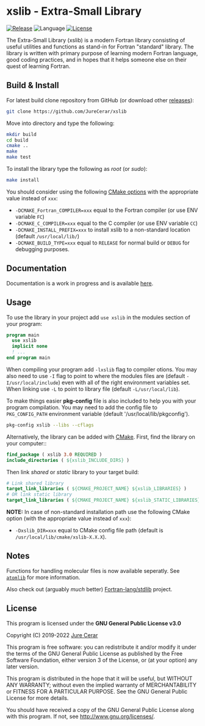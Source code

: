 # xslib - Extra-Small Library

[![Release](https://img.shields.io/github/release/JureCerar/xslib.svg?label=Release&color=blue)](https://github.com/JureCerar/xslib/releases)
![Language](https://img.shields.io/badge/Language-Fortran,_C-brightgreen.svg)
[![License](https://img.shields.io/badge/License-GNU_GPL_v3.0-red.svg)](https://www.gnu.org/licenses/gpl-3.0.html)

The Extra-Small Library (xslib) is a modern Fortran library consisting of useful utilities and functions as stand-in for Fortran "standard" library. The library is written with primary purpose of learning modern Fortran language, good coding practices, and in hopes that it helps someone else on their quest of learning Fortran.

## Build & Install
For latest build clone repository from GitHub (or download other [releases](https://github.com/JureCerar/xslib/releases)):
```bash
git clone https://github.com/JureCerar/xslib
```
Move into directory and type the following:
```bash
mkdir build
cd build
cmake ..
make
make test
```
To install the library type the following as *root* (or *sudo*):
```bash
make install
```
You should consider using the following [CMake options](https://cmake.org/cmake/help/v3.6/manual/cmake.1.html) with the appropriate value instead of `xxx`:
- `-DCMAKE_Fortran_COMPILER=xxx` equal to the Fortran compiler (or use ENV variable `FC`)
- `-DCMAKE_C_COMPILER=xxx` equal to the C compiler (or use ENV variable `CC`)
- `-DCMAKE_INSTALL_PREFIX=xxx` to install xslib to a non-standard location (default `/usr/local/lib/`)  
- `-DCMAKE_BUILD_TYPE=xxx` equal to `RELEASE` for normal build or `DEBUG` for debugging purposes.

## Documentation
Documentation is a work in progress and is available [here](doc/README.md).  

## Usage
To use the library in your project add `use xslib` in the modules section of your program:
```fortran
program main
  use xslib
  implicit none
  ! ...
end program main
```
When compiling your program add `-lxslib` flag to compiler otions. You may also need to use `-I` flag to point to where the modules files are (default `-I/usr/local/include`) even with all of the right environment variables set. When linking use `-L` to point to library file (default `-L/usr/local/lib`).

To make things easier **pkg-config** file is also included to help you with your program compilation. You may need to add the config file to `PKG_CONFIG_PATH` environment variable (default '/usr/local/lib/pkgconfig').
```bash
pkg-config xslib --libs --cflags
```

Alternatively, the library can be added with [CMake](https://cmake.org/). First, find the library on your computer::
```cmake
find_package ( xslib 3.0 REQUIRED )
include_directories ( ${xslib_INCLUDE_DIRS} )
```
Then link *shared* or *static* library to your target build:
```cmake
# Link shared library
target_link_libraries ( ${CMAKE_PROJECT_NAME} ${xslib_LIBRARIES} )
# OR link static library
target_link_libraries ( ${CMAKE_PROJECT_NAME} ${xslib_STATIC_LIBRARIES} )
```
**NOTE:** In case of non-standard installation path use the following CMake option (with the appropriate value instead of `xxx`):
- `-Dxslib_DIR=xxx` equal to CMake config file path (default is `/usr/local/lib/cmake/xslib-X.X.X`).

## Notes
Functions for handling molecular files is now available seperatly. See [`atomlib`](https://github.com/JureCerar/atom) for more information.

Also check out (arguably *much* better) [Fortran-lang/stdlib](https://github.com/fortran-lang/stdlib) project.

## License
This program is licensed under the **GNU General Public License v3.0**

Copyright (C) 2019-2022 [Jure Cerar](https://github.com/JureCerar)

This program is free software: you can redistribute it and/or modify it under the terms of the GNU General Public License as published by the Free Software Foundation, either version 3 of the License, or (at your option) any later version.

This program is distributed in the hope that it will be useful, but WITHOUT ANY WARRANTY; without even the implied warranty of MERCHANTABILITY or FITNESS FOR A PARTICULAR PURPOSE. See the GNU General Public License for more details.

You should have received a copy of the GNU General Public License along with this program. If not, see http://www.gnu.org/licenses/.

